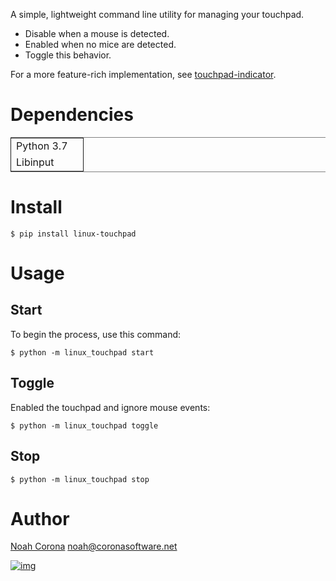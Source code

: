 A simple, lightweight command line utility for managing your touchpad.

-   Disable when a mouse is detected.
-   Enabled when no mice are detected.
-   Toggle this behavior.

For a more feature-rich implementation, see [touchpad-indicator](https://launchpad.net/touchpad-indicator).


# Dependencies

<table border="2" cellspacing="0" cellpadding="6" rules="groups" frame="hsides">


<colgroup>
<col  class="org-left" />

<col  class="org-left" />
</colgroup>
<tbody>
<tr>
<td class="org-left">Python 3.7</td>
<td class="org-left"><https://www.python.org/downloads/release/python-373/></td>
</tr>


<tr>
<td class="org-left">Libinput</td>
<td class="org-left"><https://wiki.archlinux.org/index.php/Libinput></td>
</tr>
</tbody>
</table>


# Install

    $ pip install linux-touchpad


# Usage


## Start

To begin the process, use this command:

    $ python -m linux_touchpad start


## Toggle

Enabled the touchpad and ignore mouse events:

    $ python -m linux_touchpad toggle


## Stop

    $ python -m linux_touchpad stop


# Author

[Noah Corona](https://github.com/Zer0897)
[noah@coronasoftware.net](mailto:noah@coronasoftware.net)

[![img](https://coronasoftware.net/s/sLogo.png)](https://coronasoftware.net)
